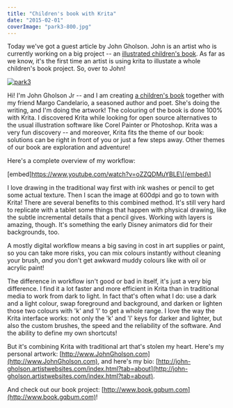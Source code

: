 ```yaml
---
title: "Children's book with Krita"
date: "2015-02-01"
coverImage: "park3-800.jpg"
---
```


Today we've got a guest article by John Gholson. John is an artist who is currently working on a big project -- an [illustrated children's book](http://www.book.gqbum.com). As far as we know, it's the first time an artist is using krita to illustate a whole children's book project. So, over to John!

[![park3](../images/park3-800.jpg)](https://krita.org/wp-content/uploads/2015/02/park3.jpg)

Hi! I'm John Gholson Jr -- and I am creating [a children's book](http://www.book.gqbum.com) together with my friend Margo Candelario, a seasoned author and poet. She's doing the writing, and I'm doing the artwork! The colouring of the book is done 100% with Krita. I discovered Krita while looking for open source alternatives to the usual illustration software like Corel Painter or Photoshop. Krita was a very fun discovery -- and moreover, Krita fits the theme of our book: solutions can be right in front of you or just a few steps away. Other themes of our book are exploration and adventure!

Here's a complete overview of my workflow:

\[embed\]https://www.youtube.com/watch?v=oZZQDMuYBLE\[/embed\]

I love drawing in the traditional way first with ink washes or pencil to get some actual texture. Then I scan the image at 600dpi and go to town with Krita! There are several benefits to this combined method. It's still very hard to replicate with a tablet some things that happen with physical drawing, like the subtle incremental details that a pencil gives. Working with layers is amazing, though. It's something the early Disney animators did for their backgrounds, too.

A mostly digital workflow means a big saving in cost in art supplies or paint, so you can take more risks, you can mix colours instantly without cleaning your brush, _and_ you don't get awkward muddy colours like with oil or acrylic paint!

The difference in workflow isn't good or bad in itself, it's just a very big difference. I find it a lot faster and more efficient in Krita than in traditional media to work from dark to light. In fact that's often what I do: use a dark and a light colour, swap foreground and background, and darken or lighten those two colours with 'k' and 'l' to get a whole range. I love the way the Krita interface works: not only the 'k' and 'l' keys for darker and lighter, but also the custom brushes, the speed and the reliability of the software. And the ability to define my own shortcuts!

But it's combining Krita with traditional art that's stolen my heart. Here's my personal artwork: [http://www.JohnGholson.com](http://www.JohnGholson.com), and here's my bio: [http://john-gholson.artistwebsites.com/index.html?tab=about](http://john-gholson.artistwebsites.com/index.html?tab=about).

And check out our book project: [http://www.book.gqbum.com](http://www.book.gqbum.com)!
